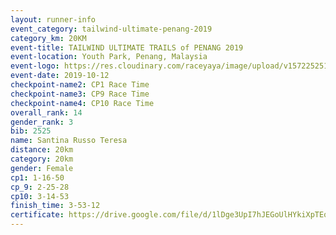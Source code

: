 ```yaml
---
layout: runner-info 
event_category: tailwind-ultimate-penang-2019 
category_km: 20KM 
event-title: TAILWIND ULTIMATE TRAILS of PENANG 2019 
event-location: Youth Park, Penang, Malaysia 
event-logo: https://res.cloudinary.com/raceyaya/image/upload/v1572252513/logo/utop-2019_h9tzys.jpg 
event-date: 2019-10-12 
checkpoint-name2: CP1 Race Time 
checkpoint-name3: CP9 Race Time 
checkpoint-name4: CP10 Race Time 
overall_rank: 14
gender_rank: 3
bib: 2525
name: Santina Russo Teresa
distance: 20km
category: 20km
gender: Female
cp1: 1-16-50
cp_9: 2-25-28
cp10: 3-14-53
finish_time: 3-53-12
certificate: https://drive.google.com/file/d/1lDge3UpI7hJEGoUlHYkiXpTEqGKIm2A-/view?usp=sharing
---
```

